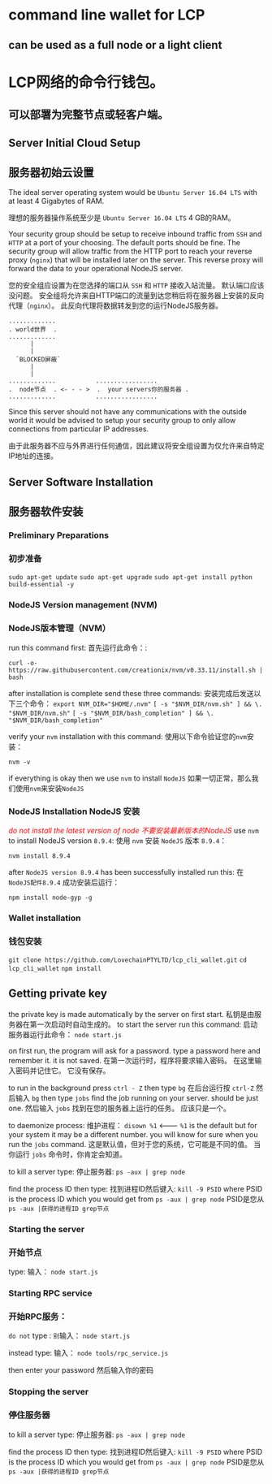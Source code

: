 # command line wallet for LCP
## can be used as a full node or a light client
# LCP网络的命令行钱包。 
## 可以部署为完整节点或轻客户端。
## Server Initial Cloud Setup
## 服务器初始云设置

The ideal server operating system would be `Ubuntu Server 16.04 LTS` with at least
4 Gigabytes of RAM.

理想的服务器操作系统至少是 `Ubuntu Server 16.04 LTS`
4 GB的RAM。

Your security group should be setup to receive inbound traffic from `SSH` and `HTTP` at a port of your choosing. The default ports should be fine. The security group will allow traffic from the HTTP port to reach your reverse proxy (`nginx`) that will be installed later on the server.  This reverse proxy will forward the data to your operational NodeJS server.

您的安全组应设置为在您选择的端口从 `SSH` 和 `HTTP` 接收入站流量。 默认端口应该没问题。 安全组将允许来自HTTP端口的流量到达您稍后将在服务器上安装的反向代理（`nginx`）。 此反向代理将数据转发到您的运行NodeJS服务器。
```
.............
. world世界  .
.............
      |
      |
  `BLOCKED屏蔽`
      |
      |
.............           .................
.  node节点  . <- - - >  .  your servers你的服务器 .
.............           .................
```


Since this server should not have any communications with the outside world it would be advised to setup your security group to only allow connections from particular IP addresses.

由于此服务器不应与外界进行任何通信，因此建议将安全组设置为仅允许来自特定IP地址的连接。

## Server Software Installation
## 服务器软件安装
### Preliminary Preparations
### 初步准备

`sudo apt-get update`
`sudo apt-get upgrade`
`sudo apt-get install python build-essential -y`

### NodeJS Version management (NVM)
### NodeJS版本管理（NVM）
run this command first:
首先运行此命令：:

`curl -o- https://raw.githubusercontent.com/creationix/nvm/v0.33.11/install.sh | bash`

after installation is complete send these three commands:
安装完成后发送以下三个命令：
`export NVM_DIR="$HOME/.nvm"`
`[ -s "$NVM_DIR/nvm.sh" ] && \. "$NVM_DIR/nvm.sh"`
`[ -s "$NVM_DIR/bash_completion" ] && \. "$NVM_DIR/bash_completion"`

verify your `nvm` installation with this command:
使用以下命令验证您的` nvm `安装：

`nvm -v`

if everything is okay then we use `nvm` to install `NodeJS`
如果一切正常，那么我们使用` nvm `来安装` NodeJS `

### NodeJS Installation NodeJS 安装
<span style="color:red">_do not install the latest version of node_</span>
<span style="color:red">_不要安装最新版本的NodeJS_</span>
use `nvm` to install NodeJS version `8.9.4`:
使用 `nvm` 安装 `NodeJS` 版本 `8.9.4`：

`nvm install 8.9.4`

after `NodeJS version 8.9.4` has been successfully installed run this:
在 `NodeJS配件8.9.4` 成功安装后运行：

`npm install node-gyp -g`

### Wallet installation
### 钱包安装
`git clone https://github.com/LovechainPTYLTD/lcp_cli_wallet.git`
`cd lcp_cli_wallet`
`npm install`

## Getting private key
the private key is made automatically by the server on first start.
私钥是由服务器在第一次启动时自动生成的。
to start the server run this command:
启动服务器运行此命令：
`node start.js`

on first run, the program will ask for a password. type a password here and remember it. it is not saved.
在第一次运行时，程序将要求输入密码。 在这里输入密码并记住它。 它没有保存。

to run in the background press `ctrl - Z` then type `bg`
在后台运行按 `ctrl-Z` 然后输入 `bg`
then type `jobs` find the job running on your server. should be just one.
然后输入 `jobs` 找到在您的服务器上运行的任务。 应该只是一个。

to daemonize process:
维护进程：
`disown %1` <--- `%1` is the default but for your system it may be a different number. you will know for sure when you run the `jobs` command. 这是默认值，但对于您的系统，它可能是不同的值。 当你运行 `jobs` 命令时，你肯定会知道。

to kill a server type:
停止服务器:
`ps -aux | grep node`

find the process ID then type:
找到进程ID然后键入:
`kill -9 PSID` where PSID is the process ID which you would get from `ps -aux | grep node` PSID是您从` ps -aux |获得的进程ID grep节点`

### Starting the server
### 开始节点
type:
输入：
`node start.js`

### Starting RPC service
### 开始RPC服务：
`do not` type :
`别`输入：
`node start.js`

instead type:
输入：
`node tools/rpc_service.js`

then enter your password
然后输入你的密码

### Stopping the server
### 停住服务器

to kill a server type:
停止服务器:
`ps -aux | grep node`

find the process ID then type:
找到进程ID然后键入:
`kill -9 PSID` where PSID is the process ID which you would get from `ps -aux | grep node` PSID是您从` ps -aux |获得的进程ID grep节点`
